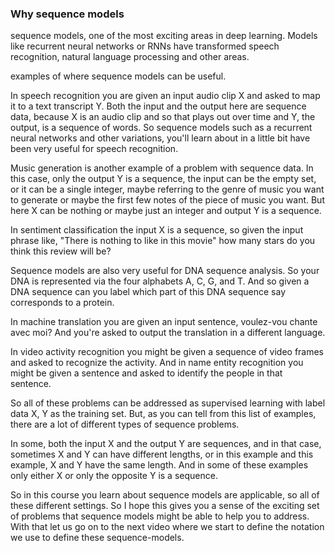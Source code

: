 ### Why sequence models

sequence models, one of the most exciting areas in deep learning. 
Models like recurrent neural networks or RNNs have transformed speech recognition, natural language processing and other areas. 

examples of where sequence models can be useful. 

In speech recognition you are given an input audio clip X and asked to map it to a text transcript Y. Both the input and the output here are sequence data, because X is an audio clip and so that plays out over time and Y, the output, is a sequence of words. So sequence models such as a recurrent neural networks and other variations, you'll learn about in a little bit have been very useful for speech recognition. 

Music generation is another example of a problem with sequence data. In this case, only the output Y is a sequence, the input can be the empty set, or it can be a single integer, maybe referring to the genre of music you want to generate or maybe the first few notes of the piece of music you want. But here X can be nothing or maybe just an integer and output Y is a sequence. 

In sentiment classification the input X is a sequence, so given the input phrase like, "There is nothing to like in this movie" how many stars do you think this review will be? 

Sequence models are also very useful for DNA sequence analysis. So your DNA is represented via the four alphabets A, C, G, and T. And so given a DNA sequence can you label which part of this DNA sequence say corresponds to a protein. 

In machine translation you are given an input sentence, voulez-vou chante avec moi? And you're asked to output the translation in a different language. 

In video activity recognition you might be given a sequence of video frames and asked to recognize the activity. And in name entity recognition you might be given a sentence and asked to identify the people in that sentence. 

So all of these problems can be addressed as supervised learning with label data X, Y as the training set. But, as you can tell from this list of examples, there are a lot of different types of sequence problems. 

In some, both the input X and the output Y are sequences, and in that case, sometimes X and Y can have different lengths, or in this example and this example, X and Y have the same length. And in some of these examples only either X or only the opposite Y is a sequence. 

So in this course you learn about sequence models are applicable, so all of these different settings. So I hope this gives you a sense of the exciting set of problems that sequence models might be able to help you to address. With that let us go on to the next video where we start to define the notation we use to define these sequence-models. 


### 